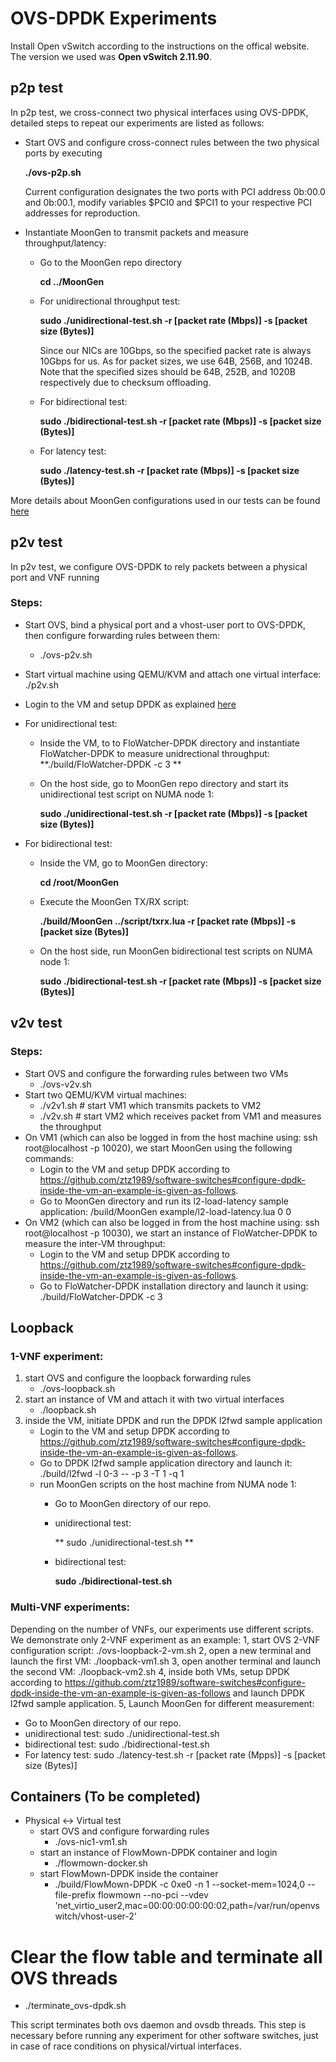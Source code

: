# OVS-DPDK Experiments
Install Open vSwitch according to the instructions on the offical website. The version we used was **Open vSwitch 2.11.90**.

## p2p test
In p2p test, we cross-connect two physical interfaces using OVS-DPDK, detailed steps to repeat our experiments are listed as follows:

* Start OVS and configure cross-connect rules between the two physical ports by executing 
  
  **./ovs-p2p.sh**

  Current configuration designates the two ports with PCI address 0b:00.0 and 0b:00.1, modify variables $PCI0 and $PCI1 to your respective PCI addresses for reproduction.

* Instantiate MoonGen to transmit packets and measure throughput/latency:
    * Go to the MoonGen repo directory
    
      **cd ../MoonGen**
    * For unidirectional throughput test: 
    
      **sudo ./unidirectional-test.sh  -r [packet rate (Mbps)] -s [packet size (Bytes)]**
      
      Since our NICs are 10Gbps, so the specified packet rate is always 10Gbps for us. As for packet sizes, we use 64B, 256B,       and 1024B. Note that the specified sizes should be 64B, 252B, and 1020B respectively due to checksum offloading.
      
    * For bidirectional test: 
    
      **sudo ./bidirectional-test.sh  -r [packet rate (Mbps)] -s [packet size (Bytes)]**
      
    * For latency test: 
    
      **sudo ./latency-test.sh -r [packet rate (Mbps)] -s [packet size (Bytes)]**
    
More details about MoonGen configurations used in our tests can be found [here](https://github.com/ztz1989/software-switches/tree/artifacts/moongen)

## p2v test
In p2v test, we configure OVS-DPDK to rely packets between a physical port and VNF running 
### Steps:
* Start OVS, bind a physical port and a vhost-user port to OVS-DPDK, then configure forwarding rules between them:
    * ./ovs-p2v.sh
* Start virtual machine using QEMU/KVM and attach one virtual interface: ./p2v.sh
* Login to the VM and setup DPDK as explained [here](https://github.com/ztz1989/software-switches/blob/artifacts/README-VM.md)

* For unidirectional test:
    * Inside the VM, to to FloWatcher-DPDK directory and instantiate FloWatcher-DPDK to measure unidrectional throughput: 
      **./build/FloWatcher-DPDK -c 3 **
    * On the host side, go to MoonGen repo directory and start its unidirectional test script on NUMA node 1: 
    
      **sudo ./unidirectional-test.sh  -r [packet rate (Mbps)] -s [packet size (Bytes)]**
* For bidirectional test:
    * Inside the VM, go to MoonGen directory: 
    
      **cd /root/MoonGen**
    * Execute the MoonGen TX/RX script: 
    
      **./build/MoonGen ../script/txrx.lua -r [packet rate (Mbps)] -s [packet size (Bytes)]**
    * On the host side, run MoonGen bidirectional test scripts on NUMA node 1: 
    
      **sudo ./bidirectional-test.sh  -r [packet rate (Mbps)] -s [packet size (Bytes)]**

## v2v test
### Steps:
* Start OVS and configure the forwarding rules between two VMs
    * ./ovs-v2v.sh
* Start two QEMU/KVM virtual machines:
    * ./v2v1.sh    # start VM1 which transmits packets to VM2
    * ./v2v.sh     # start VM2 which receives packet from VM1 and measures the throughput
* On VM1 (which can also be logged in from the host machine using: ssh root@localhost -p 10020), we start MoonGen using the following commands:
    * Login to the VM and setup DPDK according to https://github.com/ztz1989/software-switches#configure-dpdk-inside-the-vm-an-example-is-given-as-follows.
    * Go to MoonGen directory and run its l2-load-latency sample application: /build/MoonGen example/l2-load-latency.lua 0 0
* On VM2 (which can also be logged in from the host machine using: ssh root@localhost -p 10030), we start an instance of FloWatcher-DPDK to measure the inter-VM throughput:
    * Login to the VM and setup DPDK according to https://github.com/ztz1989/software-switches#configure-dpdk-inside-the-vm-an-example-is-given-as-follows.
    * Go to FloWatcher-DPDK installation directory and launch it using: ./build/FloWatcher-DPDK -c 3
  
## Loopback
### 1-VNF experiment:
1. start OVS and configure the loopback forwarding rules
      * ./ovs-loopback.sh
  2. start an instance of VM and attach it with two virtual interfaces
      * ./loopback.sh
  3. inside the VM, initiate DPDK and run the DPDK l2fwd sample application
      * Login to the VM and setup DPDK according to https://github.com/ztz1989/software-switches#configure-dpdk-inside-the-vm-an-example-is-given-as-follows.
      * Go to DPDK l2fwd sample application directory and launch it: ./build/l2fwd -l 0-3 -- -p 3 -T 1 -q 1
      * run MoonGen scripts on the host machine from NUMA node 1:
           * Go to MoonGen directory of our repo.
           * unidirectional test: 
           
             ** sudo ./unidirectional-test.sh **
           * bidirectional test: 
           
             **sudo ./bidirectional-test.sh**
           
             
     
### Multi-VNF experiments:
Depending on the number of VNFs, our experiments use different scripts. We demonstrate only 2-VNF experiment as an example:
1, start OVS 2-VNF configuration script: ./ovs-loopback-2-vm.sh
2, open a new terminal and launch the first VM: ./loopback-vm1.sh
3, open another terminal and launch the second VM: ./loopback-vm2.sh
4, inside both VMs, setup DPDK according to https://github.com/ztz1989/software-switches#configure-dpdk-inside-the-vm-an-example-is-given-as-follows and launch DPDK l2fwd sample application.
5, Launch MoonGen for different measurement:
   * Go to MoonGen directory of our repo.
   * unidirectional test: sudo ./unidirectional-test.sh 
   * bidirectional test: sudo ./bidirectional-test.sh
   * For latency test: sudo ./latency-test.sh -r [packet rate (Mpps)] -s [packet size (Bytes)]

## Containers (To be completed)
* Physical <-> Virtual test
   * start OVS and configure forwarding rules
      * ./ovs-nic1-vm1.sh
   * start an instance of FlowMown-DPDK container and login
      * ./flowmown-docker.sh
   * start FlowMown-DPDK inside the container
      * ./build/FlowMown-DPDK -c 0xe0 -n 1 --socket-mem=1024,0 --file-prefix flowmown --no-pci --vdev 'net_virtio_user2,mac=00:00:00:00:00:02,path=/var/run/openvswitch/vhost-user-2'

# Clear the flow table and terminate all OVS threads
  * ./terminate_ovs-dpdk.sh
 
 This script terminates both ovs daemon and ovsdb threads. This step is necessary before running any experiment for other software switches, just in case of race conditions on physical/virtual interfaces.

